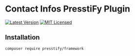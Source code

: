 # Contact Infos PresstiFy Plugin

[![Latest Version](https://img.shields.io/badge/release-2.0.365-blue?style=for-the-badge)](https://svn.tigreblanc.fr/presstify/framework/tags/2.0.365)
[![MIT Licensed](https://img.shields.io/badge/license-MIT-green?style=for-the-badge)](LICENSE.md)

## Installation

```bash
composer require presstify/framework
```
